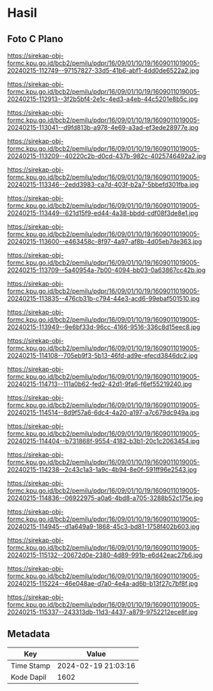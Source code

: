 # Hasil

## Foto C Plano

https://sirekap-obj-formc.kpu.go.id/bcb2/pemilu/pdpr/16/09/01/10/19/1609011019005-20240215-112749--97157827-33d5-41b6-abf1-4dd0de6522a2.jpg

https://sirekap-obj-formc.kpu.go.id/bcb2/pemilu/pdpr/16/09/01/10/19/1609011019005-20240215-112913--3f2b5bf4-2e1c-4ed3-a4eb-44c5201e8b5c.jpg

https://sirekap-obj-formc.kpu.go.id/bcb2/pemilu/pdpr/16/09/01/10/19/1609011019005-20240215-113041--d9fd813b-a978-4e69-a3ad-ef3ede28977e.jpg

https://sirekap-obj-formc.kpu.go.id/bcb2/pemilu/pdpr/16/09/01/10/19/1609011019005-20240215-113209--40220c2b-d0cd-437b-982c-4025746492a2.jpg

https://sirekap-obj-formc.kpu.go.id/bcb2/pemilu/pdpr/16/09/01/10/19/1609011019005-20240215-113346--2edd3983-ca7d-403f-b2a7-5bbefd301fba.jpg

https://sirekap-obj-formc.kpu.go.id/bcb2/pemilu/pdpr/16/09/01/10/19/1609011019005-20240215-113449--621d15f9-ed44-4a38-bbdd-cdf08f3de8e1.jpg

https://sirekap-obj-formc.kpu.go.id/bcb2/pemilu/pdpr/16/09/01/10/19/1609011019005-20240215-113600--e463458c-8f97-4a97-af8b-4d05eb7de363.jpg

https://sirekap-obj-formc.kpu.go.id/bcb2/pemilu/pdpr/16/09/01/10/19/1609011019005-20240215-113709--5a40954a-7b00-4094-bb03-0a63867cc42b.jpg

https://sirekap-obj-formc.kpu.go.id/bcb2/pemilu/pdpr/16/09/01/10/19/1609011019005-20240215-113835--476cb31b-c794-44e3-acd6-99ebaf501510.jpg

https://sirekap-obj-formc.kpu.go.id/bcb2/pemilu/pdpr/16/09/01/10/19/1609011019005-20240215-113949--9e6bf33d-96cc-4166-9516-336c8d15eec8.jpg

https://sirekap-obj-formc.kpu.go.id/bcb2/pemilu/pdpr/16/09/01/10/19/1609011019005-20240215-114108--705eb9f3-5b13-46fd-ad9e-efecd3846dc2.jpg

https://sirekap-obj-formc.kpu.go.id/bcb2/pemilu/pdpr/16/09/01/10/19/1609011019005-20240215-114713--111a0b62-fed2-42d1-9fa6-f6ef55219240.jpg

https://sirekap-obj-formc.kpu.go.id/bcb2/pemilu/pdpr/16/09/01/10/19/1609011019005-20240215-114514--8d9f57a6-6dc4-4a20-a197-a7c679dc949a.jpg

https://sirekap-obj-formc.kpu.go.id/bcb2/pemilu/pdpr/16/09/01/10/19/1609011019005-20240215-114404--b731868f-9554-4182-b3b1-20c1c2063454.jpg

https://sirekap-obj-formc.kpu.go.id/bcb2/pemilu/pdpr/16/09/01/10/19/1609011019005-20240215-114238--2c43c1a3-1a9c-4b94-8e0f-591ff96e2543.jpg

https://sirekap-obj-formc.kpu.go.id/bcb2/pemilu/pdpr/16/09/01/10/19/1609011019005-20240215-114836--06922975-a0a6-4bd8-a705-3288b52c175e.jpg

https://sirekap-obj-formc.kpu.go.id/bcb2/pemilu/pdpr/16/09/01/10/19/1609011019005-20240215-114945--d1a649a9-1868-45c3-bd81-1758f402b603.jpg

https://sirekap-obj-formc.kpu.go.id/bcb2/pemilu/pdpr/16/09/01/10/19/1609011019005-20240215-115132--20672d0e-2380-4d89-991b-e6d42eac27b6.jpg

https://sirekap-obj-formc.kpu.go.id/bcb2/pemilu/pdpr/16/09/01/10/19/1609011019005-20240215-115224--46e048ae-d7a0-4e4a-ad6b-b13f27c7bf8f.jpg

https://sirekap-obj-formc.kpu.go.id/bcb2/pemilu/pdpr/16/09/01/10/19/1609011019005-20240215-115337--243313db-11d3-4437-a879-9752212ece8f.jpg


## Metadata

| Key        | Value               |
| ---------- | ------------------- |
| Time Stamp | 2024-02-19 21:03:16 |
| Kode Dapil | 1602                |



